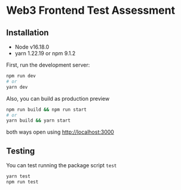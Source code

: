 # Web3 Frontend Test Assessment

## Installation

- Node v16.18.0
- yarn 1.22.19 or npm 9.1.2

First, run the development server:

```bash
npm run dev
# or
yarn dev
```

Also, you can build as production preview

```bash
npm run build && npm run start
# or
yarn build && yarn start
```

both ways open using [http://localhost:3000](http://localhost:3000)

## Testing

You can test running the package script `test`

```bash
yarn test
npm run test
```
